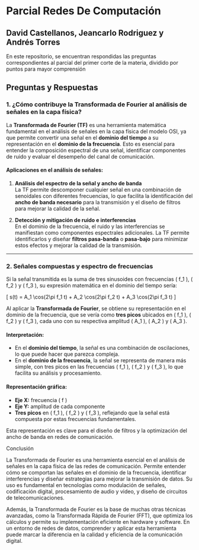# Parcial Redes De Computación

## David Castellanos, Jeancarlo Rodriguez y Andrés Torres
En este repositorio, se encuentran respondidas las preguntas correspondientes al parcial del primer corte de la materia, dividido por puntos para mayor comprensión

## Preguntas y Respuestas

### 1. ¿Cómo contribuye la Transformada de Fourier al análisis de señales en la capa física?
La **Transformada de Fourier (TF)** es una herramienta matemática fundamental en el análisis de señales en la capa física del modelo OSI, ya que permite convertir una señal en el **dominio del tiempo** a su representación en el **dominio de la frecuencia**. Esto es esencial para entender la composición espectral de una señal, identificar componentes de ruido y evaluar el desempeño del canal de comunicación.

#### Aplicaciones en el análisis de señales:
1. **Análisis del espectro de la señal y ancho de banda**  
   La TF permite descomponer cualquier señal en una combinación de senoidales con diferentes frecuencias, lo que facilita la identificación del **ancho de banda necesario** para la transmisión y el diseño de filtros para mejorar la calidad de la señal.

2. **Detección y mitigación de ruido e interferencias**  
   En el dominio de la frecuencia, el ruido y las interferencias se manifiestan como componentes espectrales adicionales. La TF permite identificarlos y diseñar **filtros pasa-banda** o **pasa-bajo** para minimizar estos efectos y mejorar la calidad de la transmisión.

---

### 2. Señales compuestas y espectro de frecuencias
Si la señal transmitida es la suma de tres sinusoides con frecuencias \( f_1 \), \( f_2 \) y \( f_3 \), su expresión matemática en el dominio del tiempo sería:

\[
s(t) = A_1 \cos(2\pi f_1 t) + A_2 \cos(2\pi f_2 t) + A_3 \cos(2\pi f_3 t)
\]

Al aplicar la **Transformada de Fourier**, se obtiene su representación en el dominio de la frecuencia, que se vería como **tres picos** ubicados en \( f_1 \), \( f_2 \) y \( f_3 \), cada uno con su respectiva amplitud \( A_1 \), \( A_2 \) y \( A_3 \).

#### Interpretación:
- En el **dominio del tiempo**, la señal es una combinación de oscilaciones, lo que puede hacer que parezca compleja.
- En el **dominio de la frecuencia**, la señal se representa de manera más simple, con tres picos en las frecuencias \( f_1 \), \( f_2 \) y \( f_3 \), lo que facilita su análisis y procesamiento.

#### Representación gráfica:
- **Eje X:** frecuencia \( f \)
- **Eje Y:** amplitud de cada componente
- **Tres picos** en \( f_1 \), \( f_2 \) y \( f_3 \), reflejando que la señal está compuesta por estas frecuencias fundamentales.

Esta representación es clave para el diseño de filtros y la optimización del ancho de banda en redes de comunicación.

Conclusión

La Transformada de Fourier es una herramienta esencial en el análisis de señales en la capa física de las redes de comunicación. Permite entender cómo se comportan las señales en el dominio de la frecuencia, identificar interferencias y diseñar estrategias para mejorar la transmisión de datos. Su uso es fundamental en tecnologías como modulación de señales, codificación digital, procesamiento de audio y video, y diseño de circuitos de telecomunicaciones.

Además, la Transformada de Fourier es la base de muchas otras técnicas avanzadas, como la Transformada Rápida de Fourier (FFT), que optimiza los cálculos y permite su implementación eficiente en hardware y software. En un entorno de redes de datos, comprender y aplicar esta herramienta puede marcar la diferencia en la calidad y eficiencia de la comunicación digital.

